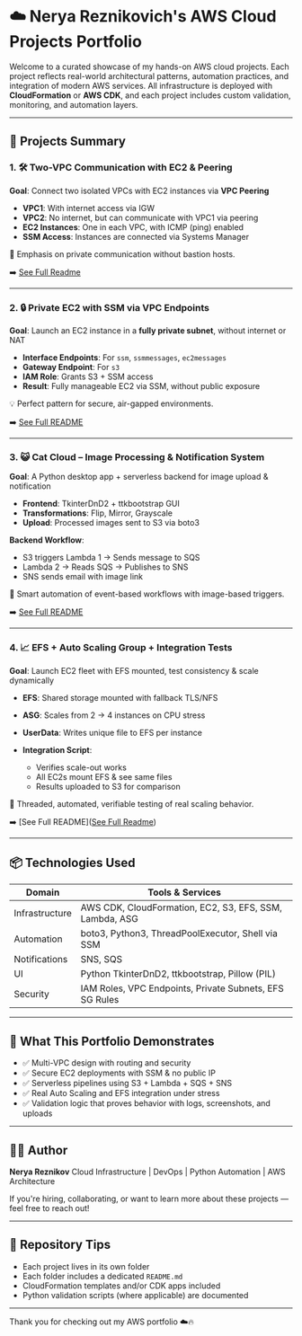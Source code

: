 # ☁️ Nerya Reznikovich's AWS Cloud Projects Portfolio

Welcome to a curated showcase of my hands-on AWS cloud projects. Each project reflects real-world architectural patterns, automation practices, and integration of modern AWS services. All infrastructure is deployed with **CloudFormation** or **AWS CDK**, and each project includes custom validation, monitoring, and automation layers.

---

## 📁 Projects Summary

### 1. 🛠️ Two-VPC Communication with EC2 & Peering

**Goal**: Connect two isolated VPCs with EC2 instances via **VPC Peering**

* **VPC1**: With internet access via IGW
* **VPC2**: No internet, but can communicate with VPC1 via peering
* **EC2 Instances**: One in each VPC, with ICMP (ping) enabled
* **SSM Access**: Instances are connected via Systems Manager

🔐 Emphasis on private communication without bastion hosts.

➡️ [See Full Readme](https://github.com/neryaRez/My-AWS-Projects/tree/main/aws-projects/Secured%20Peering%20Connection-SSM#readme)

---

### 2. 🔒 Private EC2 with SSM via VPC Endpoints

**Goal**: Launch an EC2 instance in a **fully private subnet**, without internet or NAT

* **Interface Endpoints**: For `ssm`, `ssmmessages`, `ec2messages`
* **Gateway Endpoint**: For `s3`
* **IAM Role**: Grants S3 + SSM access
* **Result**: Fully manageable EC2 via SSM, without public exposure

💡 Perfect pattern for secure, air-gapped environments.

➡️ [See Full README](https://github.com/neryaRez/My-AWS-Projects/tree/main/aws-projects/Private%20Subnet%20%20-%20SSM-EndPoints#readme)

---

### 3. 😺 Cat Cloud – Image Processing & Notification System

**Goal**: A Python desktop app + serverless backend for image upload & notification

* **Frontend**: TkinterDnD2 + ttkbootstrap GUI
* **Transformations**: Flip, Mirror, Grayscale
* **Upload**: Processed images sent to S3 via boto3

**Backend Workflow**:

* S3 triggers Lambda 1 → Sends message to SQS
* Lambda 2 → Reads SQS → Publishes to SNS
* SNS sends email with image link

🔔 Smart automation of event-based workflows with image-based triggers.

➡️ [See Full README](https://github.com/neryaRez/My-AWS-Projects/tree/main/aws-projects/Cat%20Cloud%20Serverless%20App#readme)

---

### 4. 📈 EFS + Auto Scaling Group + Integration Tests

**Goal**: Launch EC2 fleet with EFS mounted, test consistency & scale dynamically

* **EFS**: Shared storage mounted with fallback TLS/NFS
* **ASG**: Scales from 2 → 4 instances on CPU stress
* **UserData**: Writes unique file to EFS per instance
* **Integration Script**:

  * Verifies scale-out works
  * All EC2s mount EFS & see same files
  * Results uploaded to S3 for comparison

🧪 Threaded, automated, verifiable testing of real scaling behavior.

➡️ [See Full README]([See Full Readme](https://github.com/neryaRez/My-AWS-Projects/tree/main/aws-projects/EFS_ASG#readme))

---

## 📦 Technologies Used

| Domain         | Tools & Services                                        |
| -------------- | ------------------------------------------------------- |
| Infrastructure | AWS CDK, CloudFormation, EC2, S3, EFS, SSM, Lambda, ASG |
| Automation     | boto3, Python3, ThreadPoolExecutor, Shell via SSM       |
| Notifications  | SNS, SQS                                                |
| UI             | Python TkinterDnD2, ttkbootstrap, Pillow (PIL)          |
| Security       | IAM Roles, VPC Endpoints, Private Subnets, EFS SG Rules |

---

## 🧠 What This Portfolio Demonstrates

* ✅ Multi-VPC design with routing and security
* ✅ Secure EC2 deployments with SSM & no public IP
* ✅ Serverless pipelines using S3 + Lambda + SQS + SNS
* ✅ Real Auto Scaling and EFS integration under stress
* ✅ Validation logic that proves behavior with logs, screenshots, and uploads

---

## 👨‍💻 Author

**Nerya Reznikov**
Cloud Infrastructure | DevOps | Python Automation | AWS Architecture

If you're hiring, collaborating, or want to learn more about these projects — feel free to reach out!

---

## 📌 Repository Tips

* Each project lives in its own folder
* Each folder includes a dedicated `README.md`
* CloudFormation templates and/or CDK apps included
* Python validation scripts (where applicable) are documented

---

Thank you for checking out my AWS portfolio ☁️🔥
